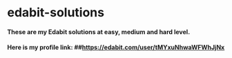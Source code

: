 # edabit-solutions
#### These are my Edabit solutions at easy, medium and hard level. 
#### Here is my profile link: ##https://edabit.com/user/tMYxuNhwaWFWhJjNx
